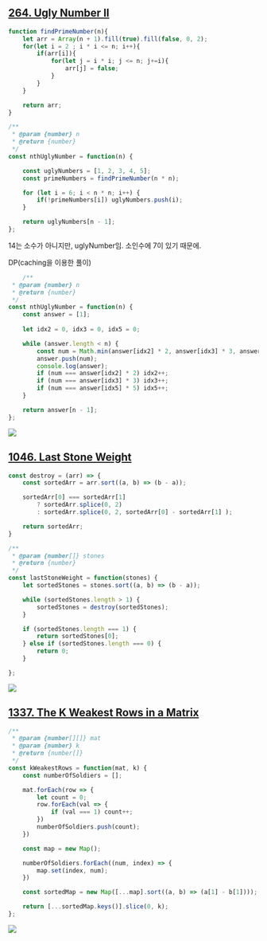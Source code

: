 ## [264. Ugly Number II](https://leetcode.com/problems/ugly-number-ii/)

```js
function findPrimeNumber(n){
    let arr = Array(n + 1).fill(true).fill(false, 0, 2);
    for(let i = 2 ; i * i <= n; i++){
        if(arr[i]){
            for(let j = i * i; j <= n; j+=i){
                arr[j] = false;
            }
        }
    }

    return arr;
}

/**
 * @param {number} n
 * @return {number}
 */
const nthUglyNumber = function(n) {

    const uglyNumbers = [1, 2, 3, 4, 5];
    const primeNumbers = findPrimeNumber(n * n);

    for (let i = 6; i < n * n; i++) {
        if(!primeNumbers[i]) uglyNumbers.push(i);
    }

    return uglyNumbers[n - 1];
};
```

14는 소수가 아니지만, uglyNumber임. 소인수에 7이 있기 때문에.

DP(caching을 이용한 풀이)
```js
    /**
 * @param {number} n
 * @return {number}
 */
const nthUglyNumber = function(n) {
    const answer = [1];
    
    let idx2 = 0, idx3 = 0, idx5 = 0;

    while (answer.length < n) {
        const num = Math.min(answer[idx2] * 2, answer[idx3] * 3, answer[idx5] * 5);
        answer.push(num);
        console.log(answer);
        if (num === answer[idx2] * 2) idx2++;
        if (num === answer[idx3] * 3) idx3++;
        if (num === answer[idx5] * 5) idx5++;
    }

    return answer[n - 1];
};

```

![](https://velog.velcdn.com/images/dusdjeks/post/a545902b-b511-46ab-b8f2-d87b83130e36/image.png)


## [1046. Last Stone Weight](https://leetcode.com/problems/last-stone-weight/)


```js
const destroy = (arr) => {
    const sortedArr = arr.sort((a, b) => (b - a));

    sortedArr[0] === sortedArr[1]  
        ? sortedArr.splice(0, 2)
        : sortedArr.splice(0, 2, sortedArr[0] - sortedArr[1] );

    return sortedArr;
}

/**
 * @param {number[]} stones
 * @return {number}
 */
const lastStoneWeight = function(stones) {
    let sortedStones = stones.sort((a, b) => (b - a));

    while (sortedStones.length > 1) {
        sortedStones = destroy(sortedStones);
    }

    if (sortedStones.length === 1) {
        return sortedStones[0];
    } else if (sortedStones.length === 0) {
        return 0;
    }

};
```

![](https://velog.velcdn.com/images/dusdjeks/post/501a2591-0e61-4a8a-8494-5fae7a3eeeaa/image.png)


## [1337. The K Weakest Rows in a Matrix](https://leetcode.com/problems/the-k-weakest-rows-in-a-matrix/)

```js
/**
 * @param {number[][]} mat
 * @param {number} k
 * @return {number[]}
 */
const kWeakestRows = function(mat, k) {
    const numberOfSoldiers = [];

    mat.forEach(row => {
        let count = 0;
        row.forEach(val => {
            if (val === 1) count++;
        })
        numberOfSoldiers.push(count);
    })

    const map = new Map();

    numberOfSoldiers.forEach((num, index) => {
        map.set(index, num);
    })

    const sortedMap = new Map([...map].sort((a, b) => (a[1] - b[1])));

    return [...sortedMap.keys()].slice(0, k);
};
```

![](https://velog.velcdn.com/images/dusdjeks/post/68cdf114-d55d-4c9e-954e-54707dec0878/image.png)
